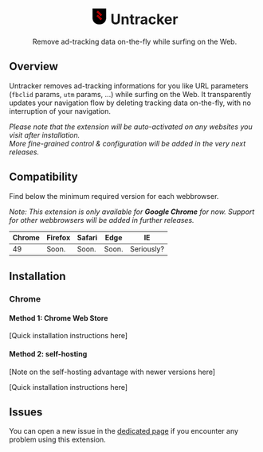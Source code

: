 # <div align="center">![Untracker Logo](/img/icns/logo-32.png "Untracker Logo") Untracker</div>

<div align="center">Remove ad-tracking data on-the-fly while surfing on the Web.</div>

## Overview

Untracker removes ad-tracking informations for you like URL parameters (`fbclid` params, `utm` params, ...) while surfing on the Web. It transparently updates your navigation flow by deleting tracking data on-the-fly, with no interruption of your navigation.

*Please note that the extension will be auto-activated on any websites you visit after installation.*  
*More fine-grained control & configuration will be added in the very next releases.*

## Compatibility

Find below the minimum required version for each webbrowser.

*Note: This extension is only available for **Google Chrome** for now. Support for other webbrowsers will be added in further releases.*

| Chrome | Firefox | Safari | Edge  | IE         |
|--------|---------|--------|-------|------------|
| 49     | Soon.   | Soon.  | Soon. | Seriously? |

## Installation

### Chrome

#### Method 1: Chrome Web Store

[Quick installation instructions here]

#### Method 2: self-hosting

[Note on the self-hosting advantage with newer versions here]

[Quick installation instructions here]

## Issues

You can open a new issue in the [dedicated page](https://github.com/mekkanix/untracker/issues) if you encounter any problem using this extension.
